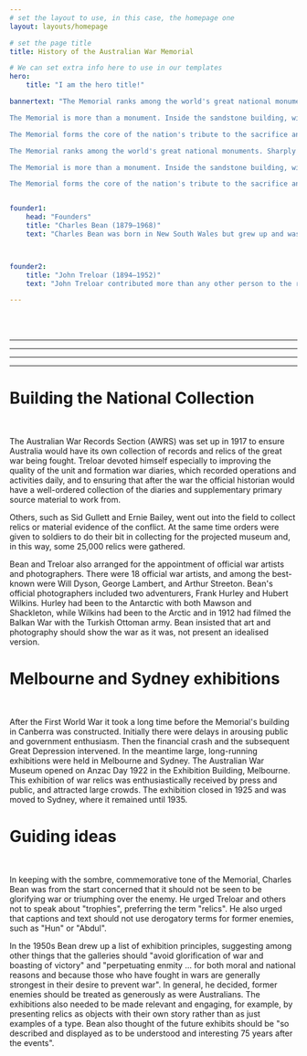 ```yaml
---
# set the layout to use, in this case, the homepage one
layout: layouts/homepage

# set the page title
title: History of the Australian War Memorial

# We can set extra info here to use in our templates
hero:
    title: "I am the hero title!"

bannertext: "The Memorial ranks among the world's great national monuments. Sharply etched grandeur and dignity in its stylised Byzantine profile contrast with a distinctively Australian setting among lawns and eucalypts at the head of a wide ceremonial avenue, Anzac Parade. Kangaroos from nearby bushy hills occasionally add to the physical effect.

The Memorial is more than a monument. Inside the sandstone building, with its copper-clad dome, selections from a vast National Collection of war relics, official and private records, art, photographs, film, and sound are employed to relate the story of the Australian nation's experience in world wars, regional conflicts, and international peacekeeping.

The Memorial forms the core of the nation's tribute to the sacrifice and achievement of the more than 102,000 Australian men and women who died serving their country, and to all those who served overseas and at home. A central Commemorative Area flanked by arched cloisters houses the names of the fallen on the bronze panels of the Roll of Honour. At the head of the Pool of Reflection, beyond the Flame of Remembrance, stands the towering Hall of Memory, with its interior wall and high dome clad in a six-million-piece mosaic and illuminated by striking stained-glass windows. Inside lies the Tomb of the Unknown Australian Soldier, a symbolic national shrine.

The Memorial ranks among the world's great national monuments. Sharply etched grandeur and dignity in its stylised Byzantine profile contrast with a distinctively Australian setting among lawns and eucalypts at the head of a wide ceremonial avenue, Anzac Parade. Kangaroos from nearby bushy hills occasionally add to the physical effect.

The Memorial is more than a monument. Inside the sandstone building, with its copper-clad dome, selections from a vast National Collection of war relics, official and private records, art, photographs, film, and sound are employed to relate the story of the Australian nation's experience in world wars, regional conflicts, and international peacekeeping.

The Memorial forms the core of the nation's tribute to the sacrifice and achievement of the more than 102,000 Australian men and women who died serving their country, and to all those who served overseas and at home. A central Commemorative Area flanked by arched cloisters houses the names of the fallen on the bronze panels of the Roll of Honour. At the head of the Pool of Reflection, beyond the Flame of Remembrance, stands the towering Hall of Memory, with its interior wall and high dome clad in a six-million-piece mosaic and illuminated by striking stained-glass windows. Inside lies the Tomb of the Unknown Australian Soldier, a symbolic national shrine."


founder1:
    head: "Founders"
    title: "Charles Bean (1879–1968)" 
    text: "Charles Bean was born in New South Wales but grew up and was educated largely in Britian. He returned to Australia and worked as a journalist, and in 1914 was chosen by the journalists' association as official war correspondent. Bean went ashore during the landing on Gallipoli on 25 April 1915, and for the rest of the war followed the movements and battles of Australian soldiers. As well as conceiving and lobbying for the creation of the Australian War Memorial, he was appointed to oversee the production of the 12-volume Official History of Australia in the War of 1914–1918 and he wrote six of the volumes, completing the last in 1942."



founder2:
    title: "John Treloar (1894–1952)"
    text: "John Treloar contributed more than any other person to the realisation of Bean's vision. Treloar, who came from Melbourne, also landed on Gallipoli on 25 April 1915. In 1917, as a captain, he was appointed to head the newly created Australian War Records Section (AWRS) in London, responsible for collecting records and relics for the future museum and to help the official historian in his work. After the war Treloar devoted his life to the Memorial, and influenced almost every aspect of its development. Appointed Director of the Memorial in 1920, he remained in this position for the rest of his life, apart from a brief period in charge of the Military History and Information Section (MHIS) during the Second World War."

---
```




<br>
<br>




---
---
<!-- # Founders
<br>
<br> -->

<!-- ## Charles Bean (1879–1968)  -->

<!-- ![Charles Bean Image](assets\images\CharlesBean.jpg) -->

<!-- Charles Bean was born in New South Wales but grew up and was educated largely in Britian. He returned to Australia and worked as a journalist, and in 1914 was chosen by the journalists' association as official war correspondent. Bean went ashore during the landing on Gallipoli on 25 April 1915, and for the rest of the war followed the movements and battles of Australian soldiers. As well as conceiving and lobbying for the creation of the Australian War Memorial, he was appointed to oversee the production of the 12-volume Official History of Australia in the War of 1914–1918 and he wrote six of the volumes, completing the last in 1942. -->


<!-- ## John Treloar (1894–1952)  -->

<!-- ![John Treloar Image](assets\images\JohnTreloar.jpg) -->

<!-- John Treloar contributed more than any other person to the realisation of Bean's vision. Treloar, who came from Melbourne, also landed on Gallipoli on 25 April 1915. In 1917, as a captain, he was appointed to head the newly created Australian War Records Section (AWRS) in London, responsible for collecting records and relics for the future museum and to help the official historian in his work. After the war Treloar devoted his life to the Memorial, and influenced almost every aspect of its development. Appointed Director of the Memorial in 1920, he remained in this position for the rest of his life, apart from a brief period in charge of the Military History and Information Section (MHIS) during the Second World War. -->

---
---

# Building the National Collection

<br>

The Australian War Records Section (AWRS) was set up in 1917 to ensure Australia would have its own collection of records and relics of the great war being fought. Treloar devoted himself especially to improving the quality of the unit and formation war diaries, which recorded operations and activities daily, and to ensuring that after the war the official historian would have a well-ordered collection of the diaries and supplementary primary source material to work from.

Others, such as Sid Gullett and Ernie Bailey, went out into the field to collect relics or material evidence of the conflict. At the same time orders were given to soldiers to do their bit in collecting for the projected museum and, in this way, some 25,000 relics were gathered.

Bean and Treloar also arranged for the appointment of official war artists and photographers. There were 18 official war artists, and among the best-known were Will Dyson, George Lambert, and Arthur Streeton. Bean's official photographers included two adventurers, Frank Hurley and Hubert Wilkins. Hurley had been to the Antarctic with both Mawson and Shackleton, while Wilkins had been to the Arctic and in 1912 had filmed the Balkan War with the Turkish Ottoman army. Bean insisted that art and photography should show the war as it was, not present an idealised version.

# Melbourne and Sydney exhibitions

<br>

After the First World War it took a long time before the Memorial's building in Canberra was constructed. Initially there were delays in arousing public and government enthusiasm. Then the financial crash and the subsequent Great Depression intervened. In the meantime large, long-running exhibitions were held in Melbourne and Sydney. The Australian War Museum opened on Anzac Day 1922 in the Exhibition Building, Melbourne. This exhibition of war relics was enthusiastically received by press and public, and attracted large crowds. The exhibition closed in 1925 and was moved to Sydney, where it remained until 1935.



# Guiding ideas

<br>

In keeping with the sombre, commemorative tone of the Memorial, Charles Bean was from the start concerned that it should not be seen to be glorifying war or triumphing over the enemy. He urged Treloar and others not to speak about "trophies", preferring the term "relics". He also urged that captions and text should not use derogatory terms for former enemies, such as "Hun" or "Abdul".

In the 1950s Bean drew up a list of exhibition principles, suggesting among other things that the galleries should "avoid glorification of war and boasting of victory" and "perpetuating enmity … for both moral and national reasons and because those who have fought in wars are generally strongest in their desire to prevent war". In general, he decided, former enemies should be treated as generously as were Australians. The exhibitions also needed to be made relevant and engaging, for example, by presenting relics as objects with their own story rather than as just examples of a type. Bean also thought of the future exhibits should be "so described and displayed as to be understood and interesting 75 years after the events".



